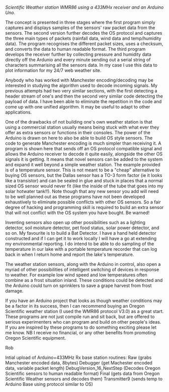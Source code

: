 *Scientific Weather station WMR86 using a 433MHx receiver and an Arduino Uno.*

The concept is presented in three stages where the first program simply captures and displays samples of the sensors' raw
packet data from the sensors.  The second version further decodes the OS protocol and captures the three main types of
packets (rainfall data, wind data and temp/humidity data).  The program recognises the different packet sizes, uses
a checksum, and converts the data to human readable format.  The third program develops the receiver further by
collecting pressure and humidity data directly off the Ardunio and every minute sending out a serial string of characters
summarising all the sensors data.  In my case I use this data to plot information for my 24/7 web weather site.

Anybody who has worked with Manchester encoding/decoding may be interested in studying the algorithm used to
decode incoming signals.  My previous attempts had two very similar sections, with the first detecting a header
stream of one's and then the second very similar code detecting the payload of data.  I have been able to eliminate
the repetition in the code and come up with one unified algorithm.  It may be useful to adapt to other applications.

One of the drawbacks of not building one's own weather station is that using a commercial station usually means
being stuck with what ever they offer as extra sensors or functions in their consoles.  The power of the Arduino
is drawn on here to also be able to build OS style sensors.  The code to generate Manchester encoding is much
simpler than receiving it.  A program is shown here that sends off an OS protocol compatible signal and allows the
Arduino receiver to decode it quite easily, alongside the other OS signals it is getting.  It means that novel sensors
can be added to the system and expand it well beyond a simple weather station. The example provided is of a
temperature sensor.  This is not meant to be a "cheap" alternative to buying OS sensors, but the Dallas sensor
has a TO-3 form factor (ie it looks like a transistor) and can be sealed in glue and stuck in places that a normal
sized OS sensor would never fit (like the inside of the tube that goes into my solar hotwater tank!!). Note though
that any new sensor you add will need to be well planned out as these programs have not been developed exhaustively
to eliminate possible conflicts with other OS sensors.  So a fair degree of hacking and programming skill is
required to build an extra sensor that will not conflict with the OS system you have bought. Be warned!

Inventing sensors also open up other possibilities such as a lighting detector, soil moisture detector, pet food
status, solar power detector, and so on.  My favourite is to build a Bat Detector.  I have a hand held detector 
constructed and if I can get it to work locally I will have a go at extending my environmental reporting.  I do
intend to be able to do sampling of the temperature in our lake with a portable temperature recorder that can log
back in when I return home and report the lake's temperature.

The weather station sensors, along with the Arduino in control, also open a myriad of other possibilities of
intelligent switching of devices in response to weather.  For example low wind speed and low temperatures often
combine as a frost situation inland.  These conditions could be detected and the Arduino could turn on sprinklers
to save a grape harvest from frost damage.

If you have an Arduino project that looks as though weather conditions may be a factor in its success, then I can
recommend buying an Oregon Scientific weather station (I used the WMR86 protocol V3.0) as a great start.  These
programs are not just compile run and sit back, but are offered to serious experimenters who can program and build
on other people's ideas.  If you are inspired by these programs to do something exciting please let me know.
NB I receive no financial, or any other benefits from promoting Oregon Scientific equipment.

Rob

Intial upload of Arduino+433MHz Rx base station routines:
Raw (grabs Manchester encoded data, 8bytes)
Debugger (get Machester encoded data, variable packet length)
DebugVersion_16_NextStep (Decodes Oregon Scientific sensors to human readable format)
Final (gets data from Oregon Scientific Weather sensors and decodes them)
Transmitter9 (sends temp to Arduino Base using protocol similar to OS)

